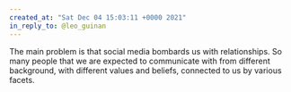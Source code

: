 ```yaml
---
created_at: "Sat Dec 04 15:03:11 +0000 2021"
in_reply_to: @leo_guinan
---
```


The main problem is that social media bombards us with relationships. So many people that we are expected to communicate with from different background, with different values and beliefs,  connected to us by various facets.